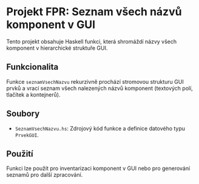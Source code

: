# Projekt FPR: Seznam všech názvů komponent v GUI

Tento projekt obsahuje Haskell funkci, která shromáždí názvy všech komponent v hierarchické struktuře GUI.

## Funkcionalita

Funkce `seznamVsechNazvu` rekurzivně prochází stromovou strukturu GUI prvků a vrací seznam všech nalezených názvů komponent (textových polí, tlačítek a kontejnerů).

## Soubory

*   `SeznamVsechNazvu.hs`: Zdrojový kód funkce a definice datového typu `PrvekGUI`.

## Použití

Funkci lze použít pro inventarizaci komponent v GUI nebo pro generování seznamů pro další zpracování.
